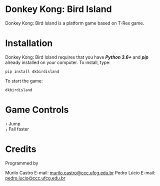 # Donkey Kong: Bird Island
Donkey Kong: Bird Island is a platform game based on T-Rex game.

# Installation
Donkey Kong: Bird Island requires that you have ***Python 3.6+*** and ***pip*** already installed on your computer. To install, type:

```
pip install dkbirdisland
```

To start the game:

```
dkbirdisland
```

# Game Controls
  ``` ↑ ``` Jump <br>
  ``` ↓ ``` Fall faster

# Credits
Programmed by

Murilo Castro
E-mail: murilo.castro@ccc.ufcg.edu.br
Pedro Lúcio
E-mail: pedro.lucio@ccc.ufcg.edu.br
